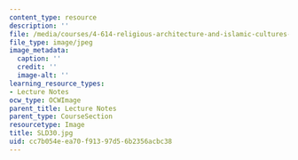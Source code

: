 ```yaml
---
content_type: resource
description: ''
file: /media/courses/4-614-religious-architecture-and-islamic-cultures-fall-2002/cc7b054eea70f91397d56b2356acbc38_SLD30.jpg
file_type: image/jpeg
image_metadata:
  caption: ''
  credit: ''
  image-alt: ''
learning_resource_types:
- Lecture Notes
ocw_type: OCWImage
parent_title: Lecture Notes
parent_type: CourseSection
resourcetype: Image
title: SLD30.jpg
uid: cc7b054e-ea70-f913-97d5-6b2356acbc38
---
```


